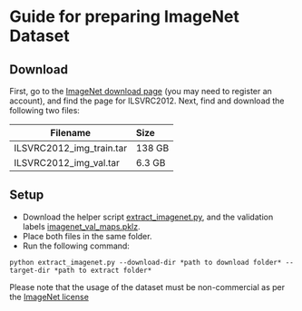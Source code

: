 # Guide for preparing ImageNet Dataset

<!-- refer to https://docs.aws.amazon.com/dlami/latest/devguide/tutorial-horovod.html#tutorial-horovod-imagenet

Are you consolidating efforts on this approach? Is the prep similar/different?
What can be reused?

According to the horovod tutorial you should also resize the images before training. Why is that not done here?

-->

## Download
First, go to the [ImageNet download page](http://www.image-net.org/download-images) (you may need to register an account), and find the page for ILSVRC2012. Next, find and download the following two files:

|Filename                 | Size  |
|-------------------------|:------|
|ILSVRC2012_img_train.tar | 138 GB|
|ILSVRC2012_img_val.tar   | 6.3 GB|


## Setup
<!-- Isn't the assumption that they've cloned this repo and they have the files already?
If so, then update the command below to use a relative path or give directions from the root of the repo.
-->
* Download the helper script [extract_imagenet.py](/models/extract_imagenet.py), and the validation labels [imagenet_val_maps.pklz](/models/imagenet_val_maps.pklz).
* Place both files in the same folder.
* Run the following command:

``python extract_imagenet.py --download-dir *path to download folder* --target-dir *path to extract folder*``

Please note that the usage of the dataset must be non-commercial as per the [ImageNet license](http://www.image-net.org/download-faq)